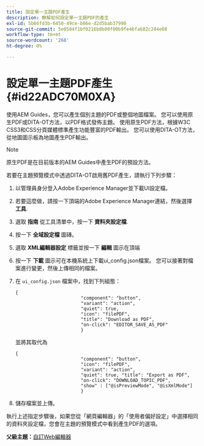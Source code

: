 ```yaml
---
title: 設定單一主題PDF產生
description: 瞭解如何設定單一主題PDF的產生
exl-id: 5b66fd3b-6450-49ce-b06e-d2d5bab37990
source-git-commit: 5e0584f1bf0216b8b00f00b9fe46fa682c244e08
workflow-type: tm+mt
source-wordcount: '268'
ht-degree: 0%

---
```


# 設定單一主題PDF產生 {#id22ADC70M0XA}

使用AEM Guides，您可以產生個別主題的PDF或整個地圖檔案。 您可以使用原生PDF或DITA-OT方法，以PDF格式發佈主題。 使用原生PDF方法，根據W3C CSS3和CSS分頁媒體標準產生功能豐富的PDF輸出。 您可以使用DITA-OT方法，從地圖圖示板為地圖產生PDF輸出。

>[!NOTE]
>
> 原生PDF是在目前版本的AEM Guides中產生PDF的預設方法。

若要在主題預覽模式中透過DITA-OT啟用舊PDF產生，請執行下列步驟：

1. 以管理員身分登入Adobe Experience Manager並下載UI設定檔。

1. 若要這麼做，請按一下頂端的Adobe Experience Manager連結，然後選擇 **工具**.
1. 選取 **指南** 從工具清單中，按一下 **資料夾設定檔**.
1. 按一下 **全域設定檔** 圖磚。
1. 選取 **XML編輯器設定** 標籤並按一下 **編輯** 圖示在頂端
1. 按一下 **下載** 圖示可在本機系統上下載ui\_config.json檔案。 您可以接著對檔案進行變更，然後上傳相同的檔案。
1. 在 `ui_config.json` 檔案中，找到下列組態：

   ```
   {
                           "component": "button",
                           "variant": "action",
                           "quiet": true,
                           "icon": "filePDF",
                           "title": "Download as PDF",
                           "on-click": "EDITOR_SAVE_AS_PDF"
                           }
   ```

   並將其取代為

   ```
   {
                           "component": "button",
                           "icon": "filePDF",
                           "variant": "action",
                           "quiet": true, "title": "Export as PDF",
                           "on-click": "DOWNLOAD_TOPIC_PDF",
                           "show" : ["@isPreviewMode", "@isXmlMode"]
                           }
   ```

1. 儲存檔案並上傳。

執行上述指定步驟後，如果您從「網頁編輯器」的「使用者偏好設定」中選擇相同的資料夾設定檔，您會在主題的預覽模式中看到產生PDF的選項。

**父級主題：**[&#x200B;自訂Web編輯器](conf-web-editor.md)
